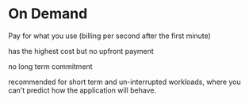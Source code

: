 # On Demand
Pay for what you use (billing per second after the first minute)

has the highest cost but no upfront payment

no long term commitment

recommended for short term and un-interrupted workloads, where you can't predict how the application will behave.